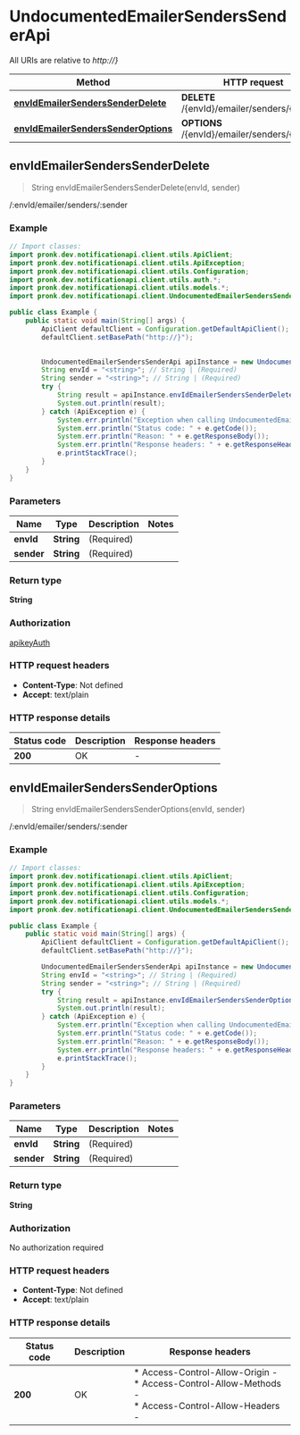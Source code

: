 # UndocumentedEmailerSendersSenderApi

All URIs are relative to *http://}*

| Method | HTTP request | Description |
|------------- | ------------- | -------------|
| [**envIdEmailerSendersSenderDelete**](UndocumentedEmailerSendersSenderApi.md#envIdEmailerSendersSenderDelete) | **DELETE** /{envId}/emailer/senders/{sender} | /:envId/emailer/senders/:sender |
| [**envIdEmailerSendersSenderOptions**](UndocumentedEmailerSendersSenderApi.md#envIdEmailerSendersSenderOptions) | **OPTIONS** /{envId}/emailer/senders/{sender} | /:envId/emailer/senders/:sender |



## envIdEmailerSendersSenderDelete

> String envIdEmailerSendersSenderDelete(envId, sender)

/:envId/emailer/senders/:sender

### Example

```java
// Import classes:
import pronk.dev.notificationapi.client.utils.ApiClient;
import pronk.dev.notificationapi.client.utils.ApiException;
import pronk.dev.notificationapi.client.utils.Configuration;
import pronk.dev.notificationapi.client.utils.auth.*;
import pronk.dev.notificationapi.client.utils.models.*;
import pronk.dev.notificationapi.client.UndocumentedEmailerSendersSenderApi;

public class Example {
    public static void main(String[] args) {
        ApiClient defaultClient = Configuration.getDefaultApiClient();
        defaultClient.setBasePath("http://}");
        

        UndocumentedEmailerSendersSenderApi apiInstance = new UndocumentedEmailerSendersSenderApi(defaultClient);
        String envId = "<string>"; // String | (Required) 
        String sender = "<string>"; // String | (Required) 
        try {
            String result = apiInstance.envIdEmailerSendersSenderDelete(envId, sender);
            System.out.println(result);
        } catch (ApiException e) {
            System.err.println("Exception when calling UndocumentedEmailerSendersSenderApi#envIdEmailerSendersSenderDelete");
            System.err.println("Status code: " + e.getCode());
            System.err.println("Reason: " + e.getResponseBody());
            System.err.println("Response headers: " + e.getResponseHeaders());
            e.printStackTrace();
        }
    }
}
```

### Parameters


| Name | Type | Description  | Notes |
|------------- | ------------- | ------------- | -------------|
| **envId** | **String**| (Required)  | |
| **sender** | **String**| (Required)  | |

### Return type

**String**

### Authorization

[apikeyAuth](../README.md#apikeyAuth)

### HTTP request headers

- **Content-Type**: Not defined
- **Accept**: text/plain


### HTTP response details
| Status code | Description | Response headers |
|-------------|-------------|------------------|
| **200** | OK |  -  |


## envIdEmailerSendersSenderOptions

> String envIdEmailerSendersSenderOptions(envId, sender)

/:envId/emailer/senders/:sender

### Example

```java
// Import classes:
import pronk.dev.notificationapi.client.utils.ApiClient;
import pronk.dev.notificationapi.client.utils.ApiException;
import pronk.dev.notificationapi.client.utils.Configuration;
import pronk.dev.notificationapi.client.utils.models.*;
import pronk.dev.notificationapi.client.UndocumentedEmailerSendersSenderApi;

public class Example {
    public static void main(String[] args) {
        ApiClient defaultClient = Configuration.getDefaultApiClient();
        defaultClient.setBasePath("http://}");

        UndocumentedEmailerSendersSenderApi apiInstance = new UndocumentedEmailerSendersSenderApi(defaultClient);
        String envId = "<string>"; // String | (Required) 
        String sender = "<string>"; // String | (Required) 
        try {
            String result = apiInstance.envIdEmailerSendersSenderOptions(envId, sender);
            System.out.println(result);
        } catch (ApiException e) {
            System.err.println("Exception when calling UndocumentedEmailerSendersSenderApi#envIdEmailerSendersSenderOptions");
            System.err.println("Status code: " + e.getCode());
            System.err.println("Reason: " + e.getResponseBody());
            System.err.println("Response headers: " + e.getResponseHeaders());
            e.printStackTrace();
        }
    }
}
```

### Parameters


| Name | Type | Description  | Notes |
|------------- | ------------- | ------------- | -------------|
| **envId** | **String**| (Required)  | |
| **sender** | **String**| (Required)  | |

### Return type

**String**

### Authorization

No authorization required

### HTTP request headers

- **Content-Type**: Not defined
- **Accept**: text/plain


### HTTP response details
| Status code | Description | Response headers |
|-------------|-------------|------------------|
| **200** | OK |  * Access-Control-Allow-Origin -  <br>  * Access-Control-Allow-Methods -  <br>  * Access-Control-Allow-Headers -  <br>  |

